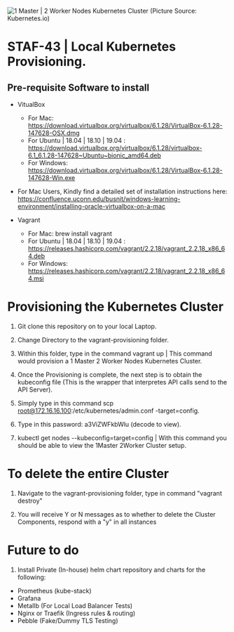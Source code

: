   ![1 Master | 2 Worker Nodes Kubernetes Cluster (Picture Source: Kubernetes.io)](https://s.yimg.jp/images/tecblog/2016-1H/os_n_k8s/kubernetes.png)

# STAF-43 | Local Kubernetes Provisioning.

## Pre-requisite Software to install

* VitualBox 
  * For Mac: https://download.virtualbox.org/virtualbox/6.1.28/VirtualBox-6.1.28-147628-OSX.dmg
  * For Ubuntu | 18.04 | 18.10 | 19.04 : https://download.virtualbox.org/virtualbox/6.1.28/virtualbox-6.1_6.1.28-147628~Ubuntu~bionic_amd64.deb
  * For Windows: https://download.virtualbox.org/virtualbox/6.1.28/VirtualBox-6.1.28-147628-Win.exe

* For Mac Users, Kindly find a detailed set of installation instructions here:
https://confluence.uconn.edu/busnit/windows-learning-environment/installing-oracle-virtualbox-on-a-mac

* Vagrant
  * For Mac: brew install vagrant
  * For Ubuntu | 18.04 | 18.10 | 19.04 : https://releases.hashicorp.com/vagrant/2.2.18/vagrant_2.2.18_x86_64.deb
  * For Windows: https://releases.hashicorp.com/vagrant/2.2.18/vagrant_2.2.18_x86_64.msi


# Provisioning the Kubernetes Cluster

1)  Git clone this repository on to your local Laptop.

2)  Change Directory to the vagrant-provisioning folder.

3)  Within this folder, type in the command vagrant up | This command would provision a 1 Master 2 Worker Nodes Kubernetes Cluster.

4)  Once the Provisioning is complete, the next step is to obtain the kubeconfig file (This is the wrapper that interpretes API calls send to the API Server).

5)  Simply type in this command scp root@172.16.16.100:/etc/kubernetes/admin.conf -target=config.

6)  Type in this password: a3ViZWFkbWlu (decode to view).

7)  kubectl get nodes --kubeconfig=target=config  | With this command you should be able to view the 1Master 2Worker Cluster setup.



# To delete the entire Cluster 

 1)  Navigate to the vagrant-provisioning folder, type in command "vagrant destroy"

 2)  You will receive Y or N messages as to whether to delete the Cluster Components, respond with a "y" in all instances



# Future to do 

1)  Install Private (In-house) helm chart repository and charts for the following:

* Prometheus (kube-stack)
* Grafana
* Metallb (For Local Load Balancer Tests)
* Nginx or Traefik (Ingress rules & routing)
* Pebble (Fake/Dummy TLS Testing)

